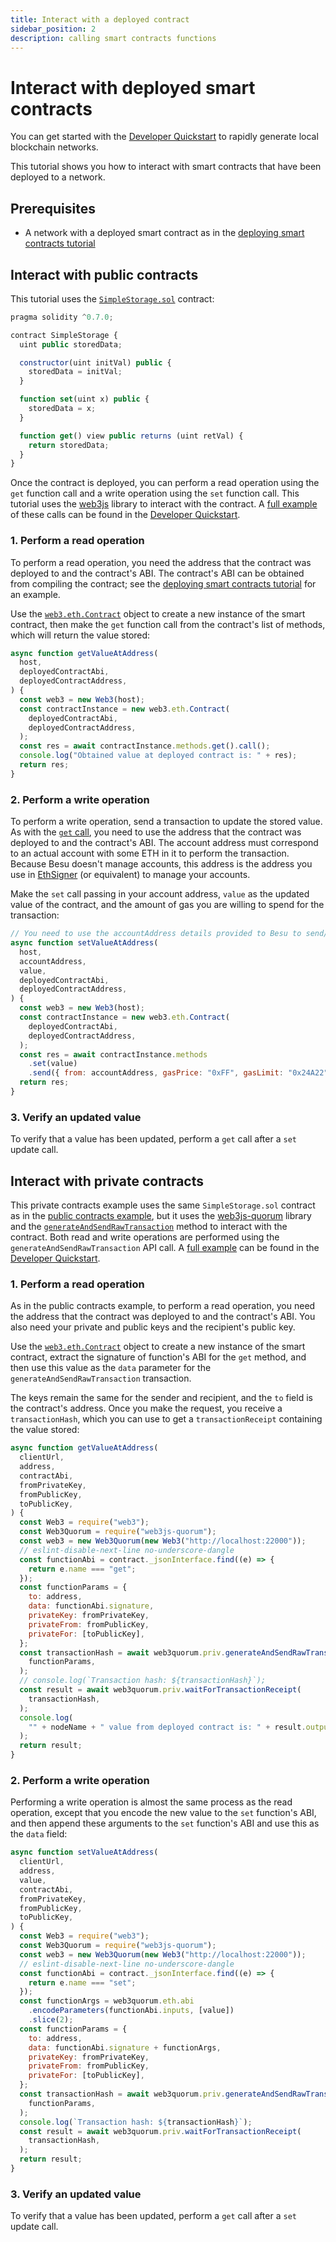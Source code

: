 ```yaml
---
title: Interact with a deployed contract
sidebar_position: 2
description: calling smart contracts functions
---
```


# Interact with deployed smart contracts

You can get started with the [Developer Quickstart](../quickstart.md) to rapidly generate local blockchain networks.

This tutorial shows you how to interact with smart contracts that have been deployed to a network.

## Prerequisites

- A network with a deployed smart contract as in the [deploying smart contracts tutorial](index.md)

## Interact with public contracts

This tutorial uses the [`SimpleStorage.sol`](https://github.com/ConsenSys/quorum-dev-quickstart/blob/1e8cc281098923802845cd829ec20c88513c2e1c/files/common/smart_contracts/privacy/contracts/SimpleStorage.sol) contract:

```js
pragma solidity ^0.7.0;

contract SimpleStorage {
  uint public storedData;

  constructor(uint initVal) public {
    storedData = initVal;
  }

  function set(uint x) public {
    storedData = x;
  }

  function get() view public returns (uint retVal) {
    return storedData;
  }
}
```

Once the contract is deployed, you can perform a read operation using the `get` function call and a write operation using the `set` function call. This tutorial uses the [web3js](https://www.npmjs.com/package/web3) library to interact with the contract. A [full example](https://github.com/ConsenSys/quorum-dev-quickstart/blob/1e8cc281098923802845cd829ec20c88513c2e1c/files/besu/smart_contracts/privacy/scripts/public_tx.js) of these calls can be found in the [Developer Quickstart].

### 1. Perform a read operation

To perform a read operation, you need the address that the contract was deployed to and the contract's ABI. The contract's ABI can be obtained from compiling the contract; see the [deploying smart contracts tutorial](index.md) for an example.

Use the [`web3.eth.Contract`](https://web3js.readthedocs.io/en/v1.3.4/web3-eth-contract.html) object to create a new instance of the smart contract, then make the `get` function call from the contract's list of methods, which will return the value stored:

```js
async function getValueAtAddress(
  host,
  deployedContractAbi,
  deployedContractAddress,
) {
  const web3 = new Web3(host);
  const contractInstance = new web3.eth.Contract(
    deployedContractAbi,
    deployedContractAddress,
  );
  const res = await contractInstance.methods.get().call();
  console.log("Obtained value at deployed contract is: " + res);
  return res;
}
```

### 2. Perform a write operation

To perform a write operation, send a transaction to update the stored value. As with the [`get` call](#1-perform-a-read-operation), you need to use the address that the contract was deployed to and the contract's ABI. The account address must correspond to an actual account with some ETH in it to perform the transaction. Because Besu doesn't manage accounts, this address is the address you use in [EthSigner](https://docs.ethsigner.consensys.net/en/stable/) (or equivalent) to manage your accounts.

Make the `set` call passing in your account address, `value` as the updated value of the contract, and the amount of gas you are willing to spend for the transaction:

```js
// You need to use the accountAddress details provided to Besu to send/interact with contracts
async function setValueAtAddress(
  host,
  accountAddress,
  value,
  deployedContractAbi,
  deployedContractAddress,
) {
  const web3 = new Web3(host);
  const contractInstance = new web3.eth.Contract(
    deployedContractAbi,
    deployedContractAddress,
  );
  const res = await contractInstance.methods
    .set(value)
    .send({ from: accountAddress, gasPrice: "0xFF", gasLimit: "0x24A22" });
  return res;
}
```

### 3. Verify an updated value

To verify that a value has been updated, perform a `get` call after a `set` update call.

## Interact with private contracts

This private contracts example uses the same `SimpleStorage.sol` contract as in the [public contracts example](#interact-with-public-contracts), but it uses the [web3js-quorum](https://consensys.github.io/web3js-quorum/latest/index.html) library and the [`generateAndSendRawTransaction`](https://consensys.github.io/web3js-quorum/latest/module-priv.html#~generateAndSendRawTransaction) method to interact with the contract. Both read and write operations are performed using the `generateAndSendRawTransaction` API call. A [full example](https://github.com/ConsenSys/quorum-dev-quickstart/blob/1e8cc281098923802845cd829ec20c88513c2e1c/files/besu/smart_contracts/privacy/scripts/private_tx.js) can be found in the [Developer Quickstart].

### 1. Perform a read operation

As in the public contracts example, to perform a read operation, you need the address that the contract was deployed to and the contract's ABI. You also need your private and public keys and the recipient's public key.

Use the [`web3.eth.Contract`](https://web3js.readthedocs.io/en/v1.3.4/web3-eth-contract.html) object to create a new instance of the smart contract, extract the signature of function's ABI for the `get` method, and then use this value as the `data` parameter for the `generateAndSendRawTransaction` transaction.

The keys remain the same for the sender and recipient, and the `to` field is the contract's address. Once you make the request, you receive a `transactionHash`, which you can use to get a `transactionReceipt` containing the value stored:

```js
async function getValueAtAddress(
  clientUrl,
  address,
  contractAbi,
  fromPrivateKey,
  fromPublicKey,
  toPublicKey,
) {
  const Web3 = require("web3");
  const Web3Quorum = require("web3js-quorum");
  const web3 = new Web3Quorum(new Web3("http://localhost:22000"));
  // eslint-disable-next-line no-underscore-dangle
  const functionAbi = contract._jsonInterface.find((e) => {
    return e.name === "get";
  });
  const functionParams = {
    to: address,
    data: functionAbi.signature,
    privateKey: fromPrivateKey,
    privateFrom: fromPublicKey,
    privateFor: [toPublicKey],
  };
  const transactionHash = await web3quorum.priv.generateAndSendRawTransaction(
    functionParams,
  );
  // console.log(`Transaction hash: ${transactionHash}`);
  const result = await web3quorum.priv.waitForTransactionReceipt(
    transactionHash,
  );
  console.log(
    "" + nodeName + " value from deployed contract is: " + result.output,
  );
  return result;
}
```

### 2. Perform a write operation

Performing a write operation is almost the same process as the read operation, except that you encode the new value to the `set` function's ABI, and then append these arguments to the `set` function's ABI and use this as the `data` field:

```js
async function setValueAtAddress(
  clientUrl,
  address,
  value,
  contractAbi,
  fromPrivateKey,
  fromPublicKey,
  toPublicKey,
) {
  const Web3 = require("web3");
  const Web3Quorum = require("web3js-quorum");
  const web3 = new Web3Quorum(new Web3("http://localhost:22000"));
  // eslint-disable-next-line no-underscore-dangle
  const functionAbi = contract._jsonInterface.find((e) => {
    return e.name === "set";
  });
  const functionArgs = web3quorum.eth.abi
    .encodeParameters(functionAbi.inputs, [value])
    .slice(2);
  const functionParams = {
    to: address,
    data: functionAbi.signature + functionArgs,
    privateKey: fromPrivateKey,
    privateFrom: fromPublicKey,
    privateFor: [toPublicKey],
  };
  const transactionHash = await web3quorum.priv.generateAndSendRawTransaction(
    functionParams,
  );
  console.log(`Transaction hash: ${transactionHash}`);
  const result = await web3quorum.priv.waitForTransactionReceipt(
    transactionHash,
  );
  return result;
}
```

### 3. Verify an updated value

To verify that a value has been updated, perform a `get` call after a `set` update call.

[Developer Quickstart]: ../quickstart.md
